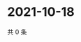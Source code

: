 # 2021-10-18

共 0 条

<!-- BEGIN WEIBO -->
<!-- 最后更新时间 Mon Oct 18 2021 02:12:12 GMT+0800 (China Standard Time) -->

<!-- END WEIBO -->
